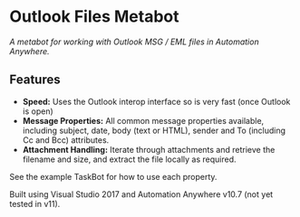 # Outlook Files Metabot
_A metabot for working with Outlook MSG / EML files in Automation Anywhere._

## Features
- **Speed:** Uses the Outlook interop interface so is very fast (once Outlook is open)
- **Message Properties:** All common message properties available, including subject, date, body (text or HTML), sender and To (including Cc and Bcc) attributes.
- **Attachment Handling:** Iterate through attachments and retrieve the filename and size, and extract the file locally as required.

See the example TaskBot for how to use each property.

Built using Visual Studio 2017 and Automation Anywhere v10.7 (not yet tested in v11).

